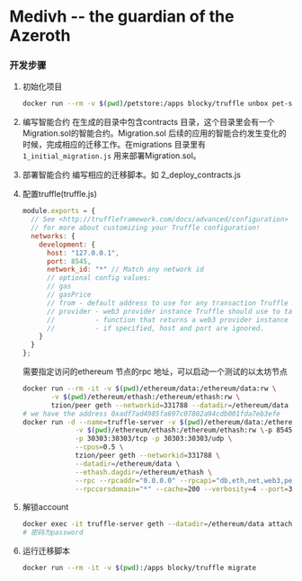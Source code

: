 # Medivh -- the guardian of the Azeroth
### 开发步骤

1. 初始化项目

    ```bash
    docker run --rm -v $(pwd)/petstore:/apps blocky/truffle unbox pet-shop
    ```
2. 编写智能合约
在生成的目录中包含contracts 目录，这个目录里会有一个Migration.sol的智能合约。Migration.sol 后续的应用的智能合约发生变化的时候，完成相应的迁移工作。在migrations 目录里有 ```1_initial_migration.js``` 用来部署Migration.sol。
3. 部署智能合约
编写相应的迁移脚本。如 2_deploy_contracts.js
4. 配置truffle(truffle.js)

    ```javascript
    module.exports = {
      // See <http://truffleframework.com/docs/advanced/configuration>
      // for more about customizing your Truffle configuration!
      networks: {
        development: {
          host: "127.0.0.1",
          port: 8545,
          network_id: "*" // Match any network id
          // optional config values:
          // gas
          // gasPrice
          // from - default address to use for any transaction Truffle makes during migrations
          // provider - web3 provider instance Truffle should use to talk to the Ethereum network.
          //          - function that returns a web3 provider instance (see below.)
          //          - if specified, host and port are ignored.
        }
      }
    };
    ```
    需要指定访问的ethereum 节点的rpc 地址，可以启动一个测试的以太坊节点

    ```bash
    docker run --rm -it -v $(pwd)/ethereum/data:/ethereum/data:rw \
           -v $(pwd)/ethereum/ethash:/ethereum/ethash:rw \
           tzion/peer geth --networkid=331788 --datadir=/ethereum/data --ethash.dagdir=/ethereum/ethash account new
    # we have the address 0xadf7ad4985fa697c07802a94cdb001fda7eb3efe
    docker run -d --name=truffle-server -v $(pwd)/ethereum/data:/ethereum/data:rw \
                 -v $(pwd)/ethereum/ethash:/ethereum/ethash:rw \-p 8545:8545/tcp -p 8545:8545/udp \
                 -p 30303:30303/tcp -p 30303:30303/udp \
                 --cpus=0.5 \
                 tzion/peer geth --networkid=331788 \
                 --datadir=/ethereum/data \
                 --ethash.dagdir=/ethereum/ethash \
                 --rpc --rpcaddr="0.0.0.0" --rpcapi="db,eth,net,web3,personal" \
                 --rpccorsdomain="*" --cache=200 --verbosity=4 --port=30303 --mine --minerthreads=1
    ```
5. 解锁account

    ```bash
    docker exec -it truffle-server geth --datadir=/ethereum/data attach --exec 'personal.unlockAccount("0xadf7ad4985fa697c07802a94cdb001fda7eb3efe", "password")'
    # 密码为password
    ```
6. 运行迁移脚本
    
    ```bash
    docker run --rm -it -v $(pwd):/apps blocky/truffle migrate
    ```